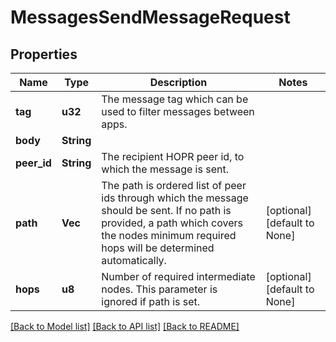# MessagesSendMessageRequest

## Properties
Name | Type | Description | Notes
------------ | ------------- | ------------- | -------------
**tag** | **u32** | The message tag which can be used to filter messages between apps. | 
**body** | **String** |  | 
**peer_id** | **String** | The recipient HOPR peer id, to which the message is sent. | 
**path** | **Vec<String>** | The path is ordered list of peer ids through which the message should be sent. If no path is provided, a path which covers the nodes minimum required hops will be determined automatically. | [optional] [default to None]
**hops** | **u8** | Number of required intermediate nodes. This parameter is ignored if path is set. | [optional] [default to None]

[[Back to Model list]](../README.md#documentation-for-models) [[Back to API list]](../README.md#documentation-for-api-endpoints) [[Back to README]](../README.md)


